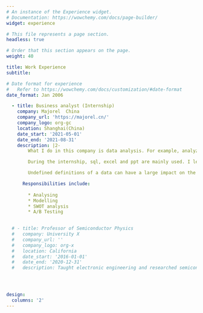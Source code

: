```yaml
---
# An instance of the Experience widget.
# Documentation: https://wowchemy.com/docs/page-builder/
widget: experience

# This file represents a page section.
headless: true

# Order that this section appears on the page.
weight: 40

title: Work Experience
subtitle:

# Date format for experience
#   Refer to https://wowchemy.com/docs/customization/#date-format
date_format: Jan 2006

  - title: Business analyst (Internship)
    company: Majorel  China
    company_url: 'https://majorel.cn/'
    company_logo: org-gc
    location: Shanghai(China)
    date_start: '2021-05-01'
    date_end: '2021-08-31'
    description: |2-
        What I do in this company is data analysis. For example, analyze the sales of some fast-selling brands, and analyze the reasons for the increase or decrease in sales. My main responsibility is to write weekly reports and monthly summaries.

        During the internship, sql, excel and ppt are mainly used. I learned about the application of sql and the application of data, which are different from the daily school learning.

        Undefined definitions of a data can have a large impact on the results. Misattribution can also occur. In the process of continuous optimization of the new definition, it is beneficial for the company to increase sales, optimize production structure and marketing strategy. It also strengthens and consolidates the knowledge that I have learned on a daily basis.

      Responsibilities include:
        
        * Analysing
        * Modelling
        * SWOT analysis
        * A/B Testing
        

  # - title: Professor of Semiconductor Physics
  #   company: University X
  #   company_url: ''
  #   company_logo: org-x
  #   location: California
  #   date_start: '2016-01-01'
  #   date_end: '2020-12-31'
  #   description: Taught electronic engineering and researched semiconductor physics.




design:
  columns: '2'
---
```

